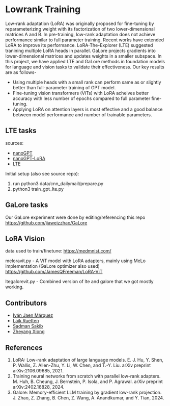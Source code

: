 # Lowrank Training 

Low-rank adaptation (LoRA) was originally proposed for fine-tuning by reparameterizing weight with its factorization of two lower-dimensional matrices A and B. In pre-training, low-rank adaptation does not achieve performance similar to full parameter training. Recent works have extended LoRA to improve its performance. LoRA-The-Explorer (LTE) suggested tranining multiple LoRA heads in parallel. GaLore projects gradients into lower-dimensional matrices and updates weights in a smaller subspace. In this project, we have applied LTE and GaLore methods in foundation models for language and vision tasks to validate their effectiveness. Our key results are as follows-
* Using multiple heads with a small rank can perform same as or slightly better than full-parameter training of GPT model.
* Fine-tuning vision transformers (ViTs) with LoRA acheives better accuracy with less number of epochs compared to full parameter fine-tuning. 
* Applying LoRA on attention layers is most effective and a good balance between model performance and number of trainable parameters. 

## LTE tasks

sources: 
* [nanoGPT](https://github.com/karpathy/nanoGPT)
* [nanoGPT-LoRA](https://github.com/danielgrittner/nanoGPT-LoRA)
* [LTE](https://github.com/minyoungg/LTE)

Initial setup (also see source repo):
1. run python3 data/cnn_dailymail/prepare.py
2. python3 train_gpt_lte.py

## GaLore tasks
Our GaLore experiment were done by editing/referencing this repo 
https://github.com/jiaweizzhao/GaLore

## LoRA Vision
data used to train/finetune: https://medmnist.com/

meloravit.py - A ViT model with LoRA adapters, mainly using MeLo implementation (GaLore optimizer also used)
https://github.com/JamesQFreeman/LoRA-ViT

ltegalorevit.py - Combined version of lte and galore that we got mostly working.

## Contributors

* [Iván Jaen Márquez](https://github.com/ivanjaenm)
* [Laik Ruetten](https://github.com/ivanjaenm)
* [Sadman Sakib](https://github.com/sadmankiba)
* [Zheyang Xiong](https://github.com/zxiong44)

## References 

1. LoRA: Low-rank adaptation of large language models. E. J. Hu, Y. Shen, P. Wallis, Z. Allen-Zhu, Y. Li, W. Chen, and T.-Y. Liu. arXiv preprint arXiv:2106.09685, 2021.
2. Training neural networks from scratch with parallel low-rank adapters. M. Huh, B. Cheung, J. Bernstein, P. Isola, and P. Agrawal. arXiv preprint arXiv:2402.16828, 2024.
3. Galore: Memory-efficient LLM training by gradient low-rank projection. J. Zhao, Z. Zhang, B. Chen, Z. Wang, A. Anandkumar, and Y. Tian, 2024.